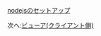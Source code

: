 [nodejsのセットアップ](/ja_jp/viewer/java.md ':include :type=markdown')

次へ:[ビューア(クライアント側)](/ja_jp/viewer/2legged/ui)